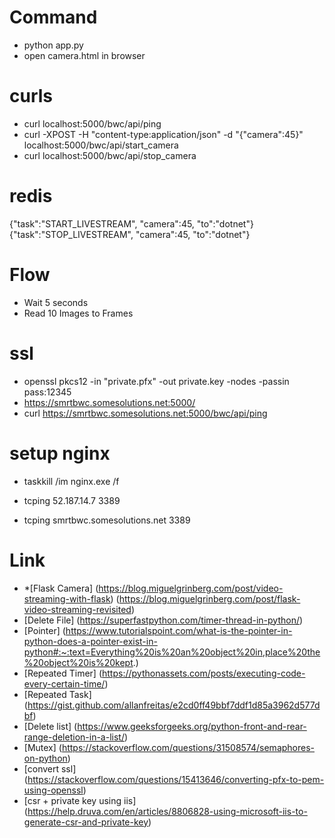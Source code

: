 # Command
- python app.py
- open camera.html in browser

# curls
- curl localhost:5000/bwc/api/ping
- curl -XPOST -H "content-type:application/json" -d "{\"camera\":45}" localhost:5000/bwc/api/start_camera
- curl localhost:5000/bwc/api/stop_camera

# redis 
{"task":"START_LIVESTREAM", "camera":45, "to":"dotnet"}
{"task":"STOP_LIVESTREAM", "camera":45, "to":"dotnet"}

# Flow
- Wait 5 seconds
- Read 10 Images to Frames

# ssl
- openssl pkcs12 -in "private.pfx" -out private.key -nodes -passin pass:12345
- https://smrtbwc.somesolutions.net:5000/
- curl https://smrtbwc.somesolutions.net:5000/bwc/api/ping

# setup nginx
- taskkill /im nginx.exe /f

- tcping 52.187.14.7 3389
- tcping smrtbwc.somesolutions.net 3389

# Link
- *[Flask Camera] (https://blog.miguelgrinberg.com/post/video-streaming-with-flask)
                 (https://blog.miguelgrinberg.com/post/flask-video-streaming-revisited)
- [Delete File] (https://superfastpython.com/timer-thread-in-python/)
- [Pointer] (https://www.tutorialspoint.com/what-is-the-pointer-in-python-does-a-pointer-exist-in-python#:~:text=Everything%20is%20an%20object%20in,place%20the%20object%20is%20kept.)
- [Repeated Timer] (https://pythonassets.com/posts/executing-code-every-certain-time/)
- [Repeated Task] (https://gist.github.com/allanfreitas/e2cd0ff49bbf7ddf1d85a3962d577dbf)
- [Delete list] (https://www.geeksforgeeks.org/python-front-and-rear-range-deletion-in-a-list/)
- [Mutex] (https://stackoverflow.com/questions/31508574/semaphores-on-python)
- [convert ssl] (https://stackoverflow.com/questions/15413646/converting-pfx-to-pem-using-openssl)
- [csr + private key using iis] (https://help.druva.com/en/articles/8806828-using-microsoft-iis-to-generate-csr-and-private-key)